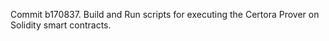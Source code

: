 Commit b170837.                    Build and Run scripts for executing the Certora Prover on Solidity smart contracts.